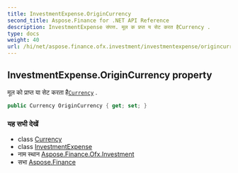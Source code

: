 ```yaml
---
title: InvestmentExpense.OriginCurrency
second_title: Aspose.Finance for .NET API Reference
description: InvestmentExpense संपत्त. मूल क प्रप्त य सेट करत हैCurrency .
type: docs
weight: 40
url: /hi/net/aspose.finance.ofx.investment/investmentexpense/origincurrency/
---
```

## InvestmentExpense.OriginCurrency property

मूल को प्राप्त या सेट करता है[`Currency`](../currency/) .

```csharp
public Currency OriginCurrency { get; set; }
```

### यह सभी देखें

* class [Currency](../../../aspose.finance.ofx/currency/)
* class [InvestmentExpense](../)
* नाम स्थान [Aspose.Finance.Ofx.Investment](../../investmentexpense/)
* सभा [Aspose.Finance](../../../)


